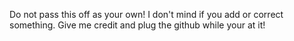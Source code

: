 Do not pass this off as your own! 
I don't mind if you add or correct something.
Give me credit and plug the github while your at it!
